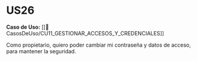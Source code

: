 # US26

**Caso de Uso:** [[📄 CasosDeUso/CU11_GESTIONAR_ACCESOS_Y_CREDENCIALES]]

Como propietario, quiero poder cambiar mi contraseña y datos de acceso, para mantener la seguridad.